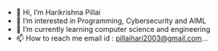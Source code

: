 - 👋 Hi, I’m Harikrishna Pillai
- 👀 I’m interested in Programming, Cybersecurity and AIML
- 🌱 I’m currently learning computer science and engineering 
- 📫 How to reach me email id : pillaihari2003@gmail.com...

<!---
harikrishna2003/harikrishna2003 is a ✨ special ✨ repository because its `README.md` (this file) appears on your GitHub profile.
You can click the Preview link to take a look at your changes.
--->
